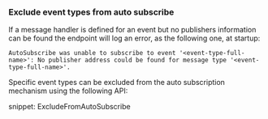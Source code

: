 ### Exclude event types from auto subscribe

If a message handler is defined for an event but no publishers information can be found the endpoint will log an error, as the following one, at startup:

```
AutoSubscribe was unable to subscribe to event '<event-type-full-name>': No publisher address could be found for message type '<event-type-full-name>'.
```

Specific event types can be excluded from the auto subscription mechanism using the following API:

snippet: ExcludeFromAutoSubscribe
